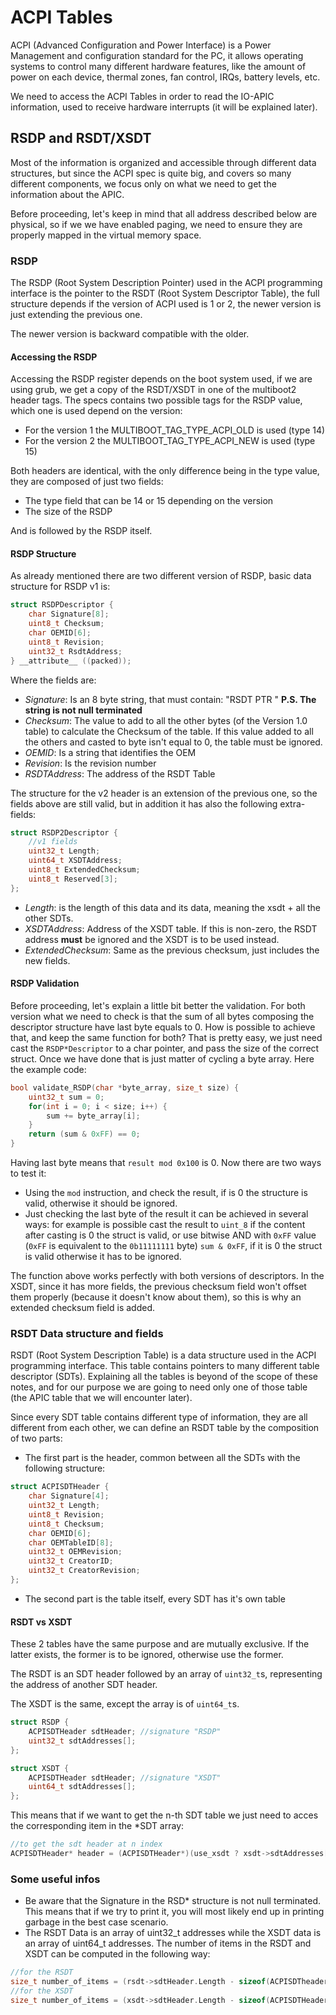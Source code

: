 # ACPI Tables

ACPI (Advanced Configuration and Power Interface) is a Power Management and configuration standard for the PC, it allows operating systems to control many different hardware features, like the amount of power on each device, thermal zones, fan control, IRQs, battery levels, etc. 

We need to access the ACPI Tables in order to read the IO-APIC information, used to receive hardware interrupts (it will be explained later).

## RSDP and RSDT/XSDT

Most of the information is organized and accessible through different data structures, but since the ACPI spec is quite big, and covers so many different components, we focus only on what we need to get the information about the APIC.

Before proceeding, let's keep in mind that all address described below are physical, so if we we have enabled paging, we need to ensure they are properly mapped in the virtual memory space.

### RSDP

The RSDP (Root System Description Pointer) used in the ACPI programming interface is the pointer to the RSDT (Root System Descriptor Table), the full structure depends if the version of ACPI used is 1 or 2, the newer version is just extending the previous one.

The newer version is backward compatible with the older.

#### Accessing the RSDP

Accessing the RSDP register depends on the boot system used, if we are using grub, we get a copy of the RSDT/XSDT in one of the multiboot2 header tags. The specs contains two possible tags for the RSDP value, which one is used depend on the version: 

* For the version 1 the MULTIBOOT_TAG_TYPE_ACPI_OLD is used (type 14)
* For the version 2 the MULTIBOOT_TAG_TYPE_ACPI_NEW is used (type 15)

Both headers are identical, with the only difference being in the type value, they are composed of just two fields: 

* The type field that can be 14 or 15 depending on the version
* The size of the RSDP

And is followed by the RSDP itself. 

#### RSDP Structure

As already mentioned there are two different version of RSDP, basic data structure for RSDP v1 is: 

```c
struct RSDPDescriptor {
    char Signature[8];
    uint8_t Checksum;
    char OEMID[6];
    uint8_t Revision;
    uint32_t RsdtAddress;
} __attribute__ ((packed));
```

Where the fields are: 

* *Signature*: Is an 8 byte string, that must contain: "RSDT PTR " **P.S. The string is not null terminated** 
* *Checksum*: The value to add to all the other bytes (of the Version 1.0 table) to calculate the Checksum of the table. If this value added to all the others and casted to byte isn't equal to 0, the table must be ignored.
* *OEMID*: Is a string that identifies the OEM 
* *Revision*: Is the revision number
* *RSDTAddress*: The address of the RSDT Table

The structure for the v2 header is an extension of the previous one, so the fields above are still valid, but in addition it has also the following extra-fields: 

```c
struct RSDP2Descriptor {
    //v1 fields
    uint32_t Length;
    uint64_t XSDTAddress;
    uint8_t ExtendedChecksum;
    uint8_t Reserved[3];
};
```

* *Length*: is the length of this data and its data, meaning the xsdt + all the other SDTs.
* *XSDTAddress*: Address of the XSDT table. If this is non-zero, the RSDT address **must** be ignored and the XSDT is to be used instead.
* *ExtendedChecksum*: Same as the previous checksum, just includes the new fields.

#### RSDP Validation

Before proceeding, let's explain a little bit better the validation. For both version what we need to check is that the sum of all bytes composing the descriptor structure have last byte equals to 0. How is possible to achieve that, and keep the same function for both? That is pretty easy, we just need cast the `RSDP*Descriptor` to a char pointer, and pass the size of the correct struct. Once we have done that is just matter of cycling a byte array. Here the example code: 

```c
bool validate_RSDP(char *byte_array, size_t size) {
    uint32_t sum = 0;
    for(int i = 0; i < size; i++) {
        sum += byte_array[i];
    }
    return (sum & 0xFF) == 0;
}
```

Having last byte means that `result mod 0x100` is 0. Now there are two ways to test it:

* Using the `mod` instruction, and check the result, if is 0 the structure is valid, otherwise it should be ignored.
* Just checking the last byte of the result it can be achieved in several ways: for example is possible  cast the result to `uint_8` if the content after casting is 0 the struct is valid, or use bitwise AND with `0xFF` value (`0xFF` is equivalent to the `0b11111111` byte) `sum & 0xFF`, if it is 0 the struct is valid otherwise it has to be ignored.

The function above works perfectly with both versions of descriptors. 
In the XSDT, since it has more fields, the previous checksum field won't offset them properly (because it doesn't know about them), so this is why an extended checksum field is added.

### RSDT Data structure and fields

RSDT (Root System Description Table) is a data structure used in the ACPI programming interface. This table contains pointers to many different table descriptor (SDTs). Explaining all the tables is beyond of the scope of these notes, and for our purpose we are going to need only one of those table (the APIC table that we will encounter later).

Since every SDT table contains different type of information, they are all different from each other, we can define an RSDT table by the composition of two parts:

* The first part is the header, common between all the SDTs with the following structure:

```c
struct ACPISDTHeader {
    char Signature[4];
    uint32_t Length;
    uint8_t Revision;
    uint8_t Checksum;
    char OEMID[6];
    char OEMTableID[8];
    uint32_t OEMRevision;
    uint32_t CreatorID;
    uint32_t CreatorRevision;
};
```
* The second part is the table itself, every SDT has it's own table

#### RSDT vs XSDT

These 2 tables have the same purpose and are mutually exclusive. If the latter exists, the former is to be ignored, otherwise use the former.

The RSDT is an SDT header followed by an array of `uint32_t`s, representing the address of another SDT header.

The XSDT is the same, except the array is of `uint64_t`s.

```c
struct RSDP {
    ACPISDTHeader sdtHeader; //signature "RSDP"
    uint32_t sdtAddresses[];
};

struct XSDT {
    ACPISDTHeader sdtHeader; //signature "XSDT"
    uint64_t sdtAddresses[];
};
```

This means that if we want to get the n-th SDT table we just need to acces the corresponding item in the *SDT array: 

```c
//to get the sdt header at n index
ACPISDTHeader* header = (ACPISDTHeader*)(use_xsdt ? xsdt->sdtAddresses[n] : (uint64_t)rsdt->sdtAddresses[n]);
```

### Some useful infos

*  Be aware that the Signature in the RSD*  structure is not null terminated. This means that if we try to print it, you will most likely end up in printing garbage in the best case scenario.
*  The RSDT Data is an array of uint32_t addresses while the XSDT data is an array of uint64_t addresses. The number of items in the RSDT and XSDT can be computed in the following way:

```c
//for the RSDT
size_t number_of_items = (rsdt->sdtHeader.Length - sizeof(ACPISDTheader)) / 4;
//for the XSDT
size_t number_of_items = (xsdt->sdtHeader.Length - sizeof(ACPISDTHeader)) / 8;
```
